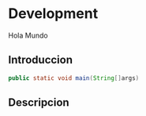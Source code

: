 # Development
Hola Mundo

## Introduccion

```Java
public static void main(String[]args)
```
## Descripcion
